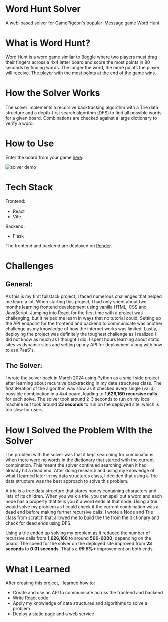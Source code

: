 # Word Hunt Solver

A web-based solver for GamePigeon's popular iMessage game Word Hunt.

# What is Word Hunt?

Word Hunt is a word game similar to Boggle where two players must drag their fingers across a 4x4 letter board and score the most points in 80 seconds by finding words. The longer the word, the more points the player will receive. The player with the most points at the end of the game wins.

# How the Solver Works

The solver implements a recursive backtracking algorithm with a Trie data structure and a depth-first search algorithm (DFS) to find all possible words for a given board. Combinations are checked against a large dictionary to verify a word.

# How to Use

Enter the board from your game [here](https://word-hunt-solver.onrender.com/).

![solver demo](https://github.com/tonydnh/word-hunt-solver/assets/88163609/80ca569a-50e8-4a1c-b430-6c543b7e22a7)

# Tech Stack

Frontend:
- React
- Vite

Backend:
- Flask

The frontend and backend are deployed on [Render](https://render.com/).

# Challenges

## General:

As this is my first fullstack project, I faced numerous challenges that helped me learn a lot. When starting this project, I had only spent about two months learning frontend development using vanilla HTML, CSS and JavaScript. Jumping into React for the first time with a project was challenging, but it helped me learn in ways that no tutorial could. Setting up the API endpoint for the frontend and backend to communicate was another challenge as my knowledge of how the internet works was limited. Lastly, deploying the project was definitely the toughest challenge as I realized I did not know as much as I thought I did. I spent hours learning about static sites vs dynamic sites and setting up my API for deployment along with how to use PaaS's.

## The Solver:

I wrote the solver back in March 2024 using Python as a small side project after learning about recursive backtracking in my data structures class. The first iteration of the algorithm was slow as it checked every single (valid) possible combination in a 4x4 board, leading to **1,626,160 recursive calls** for each solve. The solver took around 2-3 seconds to run on my local machine but took around **23 seconds** to run on the deployed site, which is too slow for users.

# How I Solved the Problem With the Solver

The problem with the solver was that it kept searching for combinations when there were no words in the dictionary that started with the current combination. This meant the solver continued searching when it had already hit a dead end. After doing research and using my knowledge of what I learned later in my data structures class, I decided that using a Trie data structure was the best approach to solve this problem. 

A trie is a tree data structure that stores nodes containing characters and lists of its children. When you walk a trie, you can spell out a word and each node has a property that tells you if a word ends at that node. Using a trie would solve my problem as I could check if the current combination was a dead end before making further recursive calls. I wrote a Node and Trie class from scratch that allowed me to build the trie from the dictionary and check for dead ends using DFS.

Using a trie ended up solving my problem as it reduced the number of recursive calls from **1,626,160** to around **500-6000**, depending on the board. The speed for the solver on the deployed site improved from **23 seconds** to **0.01 seconds**. That's a ***99.5%+*** improvement on both ends.

# What I Learned

After creating this project, I learned how to:
- Create and use an API to communicate across the frontend and backend
- Write React code
- Apply my knowledge of data structures and algorithms to solve a problem
- Deploy a static page and a web service